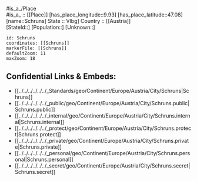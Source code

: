 ﻿---
location: [47.08,9.93] 
mapzoom: [7,12] 
mapmarker: city 
type: City
tags:
- geo/City


SpocWebEntityId: 34078
isDeleted: false
confidential: public

---
#is_a_/Place  
#is_a_ :: [[Place]] 
[has_place_longitude::9.93] 
[has_place_latitude::47.08] 
[name::Schruns] 
State :: Vlbg] 
Country :: [[Austria]]  
[StateId::] 
[Population::] 
[Unknown::] 


```leaflet
id: Schruns
coordinates: [[Schruns]] 
markerFile: [[Schruns]] 
defaultZoom: 11 
maxZoom: 18
```


## Confidential Links & Embeds: 
- [[../../../../../../_Standards/geo/Continent/Europe/Austria/City/Schruns|Schruns]] 
- [[../../../../../../_public/geo/Continent/Europe/Austria/City/Schruns.public|Schruns.public]] 
- [[../../../../../../_internal/geo/Continent/Europe/Austria/City/Schruns.internal|Schruns.internal]] 
- [[../../../../../../_protect/geo/Continent/Europe/Austria/City/Schruns.protect|Schruns.protect]] 
- [[../../../../../../_private/geo/Continent/Europe/Austria/City/Schruns.private|Schruns.private]] 
- [[../../../../../../_personal/geo/Continent/Europe/Austria/City/Schruns.personal|Schruns.personal]] 
- [[../../../../../../_secret/geo/Continent/Europe/Austria/City/Schruns.secret|Schruns.secret]] 
